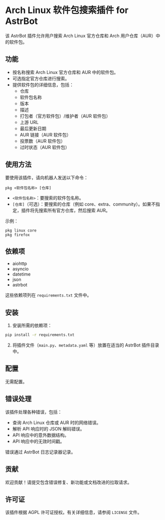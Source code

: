 # Arch Linux 软件包搜索插件 for AstrBot

该 AstrBot 插件允许用户搜索 Arch Linux 官方仓库和 Arch 用户仓库（AUR）中的软件包。

## 功能

- 按名称搜索 Arch Linux 官方仓库和 AUR 中的软件包。
- 可选指定官方仓库进行搜索。
- 提供软件包的详细信息，包括：
  - 仓库
  - 软件包名称
  - 版本
  - 描述
  - 打包者（官方软件包）/维护者（AUR 软件包）
  - 上游 URL
  - 最后更新日期
  - AUR 链接（AUR 软件包）
  - 投票数（AUR 软件包）
  - 过时状态（AUR 软件包）

## 使用方法

要使用该插件，请向机器人发送以下命令：

```
pkg <软件包名称> [仓库]
```

- `<软件包名称>`：要搜索的软件包名称。
- `[仓库]`（可选）：要搜索的仓库（例如 core、extra、community）。如果不指定，插件将先搜索所有官方仓库，然后搜索 AUR。

示例：

```
pkg linux core
pkg firefox
```

## 依赖项

- aiohttp
- asyncio
- datetime
- json
- astrbot

这些依赖项列在 `requirements.txt` 文件中。

## 安装

1. 安装所需的依赖项：

```bash
pip install -r requirements.txt
```

2. 将插件文件（`main.py`、`metadata.yaml` 等）放置在适当的 AstrBot 插件目录中。

## 配置

无需配置。

## 错误处理

该插件处理各种错误，包括：

- 查询 Arch Linux 仓库或 AUR 时的网络错误。
- 解析 API 响应时的 JSON 解码错误。
- API 响应中的意外数据结构。
- API 响应中的无效时间戳。

错误通过 AstrBot 日志记录器记录。

## 贡献

欢迎贡献！请提交包含错误修复、新功能或文档改进的拉取请求。

## 许可证

该插件根据 AGPL 许可证授权。有关详细信息，请参阅 `LICENSE` 文件。
